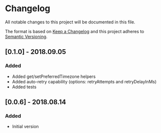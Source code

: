 # Changelog
All notable changes to this project will be documented in this file.

The format is based on [Keep a Changelog](http://keepachangelog.com/en/1.0.0/)
and this project adheres to [Semantic Versioning](http://semver.org/spec/v2.0.0.html).


## [0.1.0] - 2018.09.05
### Added
- Added get/setPreferredTimezone helpers
- Added auto-retry capability (options: retryAttempts and retryDelayInMs)
- Added tests

## [0.0.6] - 2018.08.14
### Added
- Initial version
